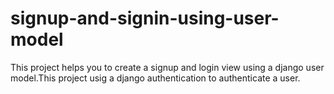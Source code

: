 # signup-and-signin-using-user-model
This project helps you to create a signup and login view using a django user model.This project usig a django authentication to authenticate a user.
